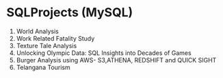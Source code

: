 # SQLProjects (MySQL)

1. World Analysis
2. Work Related Fatality Study
3. Texture Tale Analysis
4. Unlocking Olympic Data: SQL Insights into Decades of Games
5. Burger Analysis using AWS- S3,ATHENA, REDSHIFT and QUICK SIGHT
6. Telangana Tourism
